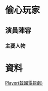 偷心玩家
===

## 演員陣容
### 主要人物

資料
===
[Player(韓國電視劇)](https://zh.wikipedia.org/wiki/Player_(%E9%9F%93%E5%9C%8B%E9%9B%BB%E8%A6%96%E5%8A%87) "Player 維基")